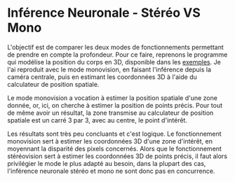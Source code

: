 # Inférence Neuronale - Stéréo VS Mono

L'objectif est de comparer les deux modes de fonctionnements permettant de prendre en compte la profondeur. Pour ce faire, reprenons le programme qui modélise la position du corps en 3D, disponible dans les [exemples](https://github.com/Ikomia-dev/ikomia-oakd/tree/main/examples). Je l'ai reproduit avec le mode monovision, en faisant l'inférence depuis la caméra centrale, puis en estimant les coordonnées 3D à l'aide du calculateur de position spatiale.

Le mode monovision a vocation à estimer la position spatiale d'une zone donnée, or, ici, on cherche à estimer la position de points précis. Pour tout de même avoir un résultat, la zone transmise au calculateur de position spatiale est un carré 3 par 3, avec au centre, le point d'intérêt.

Les résultats sont très peu concluants et c'est logique. Le fonctionnement monovision sert à estimer les coordonnées 3D d'une zone d'intérêt, en moyennant la disparité des pixels concernés. Alors que le fonctionnement stéréovision sert à estimer les coordonnées 3D de points précis, il faut alors privilégier le mode le plus adapté au besoin, dans la plupart des cas, l'inférence neuronale stéréo et mono ne sont donc pas en concurrence.